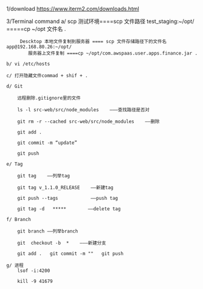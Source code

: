 1/download
https://www.iterm2.com/downloads.html

3/Terminal command
	a/ scp  测试环境====scp  文件路径 test_staging:~/opt/
	              =====cp ~/opt 文件名   .

	     Descktop 本地文件复制到服务器 ==== scp 文件存储路径下的文件名  app@192.168.80.26:~/opt/ 
			服务器上文件复制 ====cp ~/opt/com.awspaas.user.apps.finance.jar .

	b/ vi /etc/hosts

	c/ 打开隐藏文件commad + shif + .

	d/ Git

		远程删除.gitignore里的文件

		ls -l src-web/src/node_modules    ———查找路径是否对

		git rm -r --cached src-web/src/node_modules    ——删除

		git add .

		git commit -m “update”

		git push

	e/ Tag

		git tag    ——列举tag

		git tag v_1.1.0_RELEASE    ——新建tag

		git push --tags            ——push tag

		git tag -d   *****        ——delete tag

	f/ Branch

		git branch ——列举branch

		git  checkout -b  *    ———新建分支

		git add .   git commit -m ""   git push

	g/ 进程
		lsof -i:4200

		kill -9 41679
	
